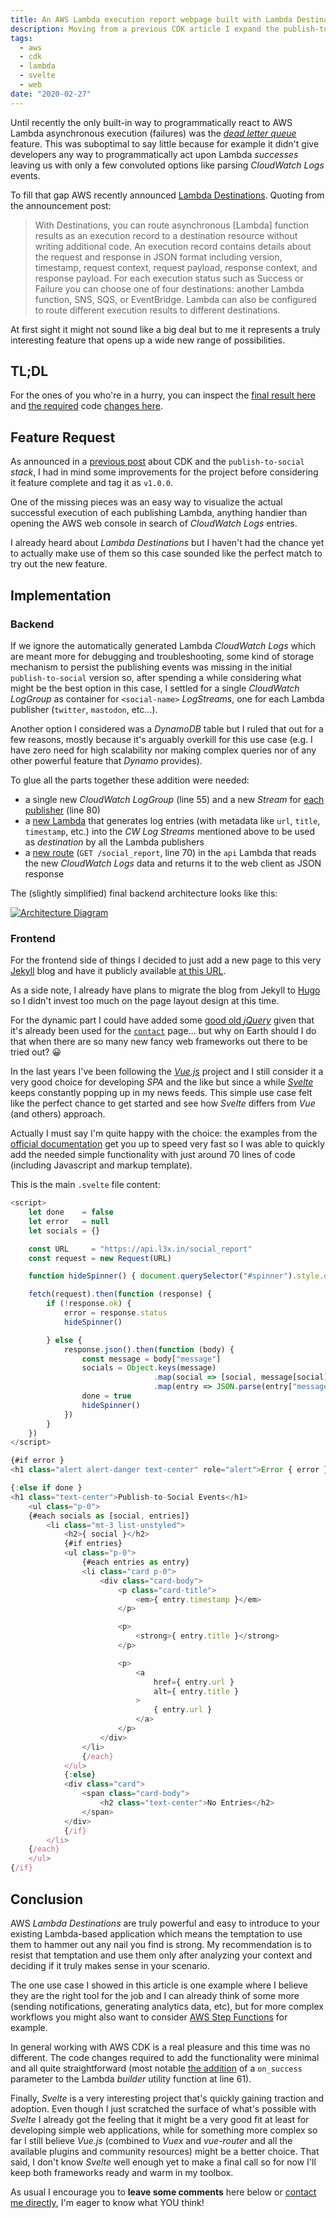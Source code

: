 ```yaml
---
title: An AWS Lambda execution report webpage built with Lambda Destinations, CDK and Svelte
description: Moving from a previous CDK article I expand the publish-to-social code base to add a nice report functionality. In this article I show you how easy it is to introduce Lambda Destinations in your CDK project and make use of them for this particular use case. For the frontend part I use Svelte web framework to present the Lambda report JSON output as web page content.
tags:
  - aws
  - cdk
  - lambda
  - svelte
  - web
date: "2020-02-27"
---
```


Until recently the only built-in way to programmatically react to AWS Lambda asynchronous execution (failures) was the [_dead letter queue_][aws-dead-letter] feature. This was suboptimal to say little because for example it didn't give developers any way to programmatically act upon Lambda _successes_ leaving us with only a few convoluted options like parsing _CloudWatch Logs_ events.

To fill that gap AWS recently announced [Lambda Destinations][lambda-dest]. Quoting from the announcement post:

> With Destinations, you can route asynchronous \[Lambda\] function results as an execution record to a destination resource without writing additional code. An execution record contains details about the request and response in JSON format including version, timestamp, request context, request payload, response context, and response payload. For each execution status such as Success or Failure you can choose one of four destinations: another Lambda function, SNS, SQS, or EventBridge. Lambda can also be configured to route different execution results to different destinations.

At first sight it might not sound like a big deal but to me it represents a truly interesting feature that opens up a wide new range of possibilities.

## TL;DL

For the ones of you who're in a hurry, you can inspect the [final result here][social-report] and [the required][code-change-1] code [changes  here][code-change-2].

## Feature Request

As announced in a [previous post][blog-1] about CDK and the `publish-to-social` _stack_, I had in mind some improvements for the project before considering it feature complete and tag it as `v1.0.0`.

One of the missing pieces was an easy way to visualize the actual successful execution of each publishing Lambda, anything handier than opening the AWS web console in search of _CloudWatch Logs_ entries.

I already heard about _Lambda Destinations_ but I haven't had the chance yet to actually make use of them so this case sounded like the perfect match to try out the new feature.

## Implementation

### Backend

If we ignore the automatically generated Lambda _CloudWatch Logs_ which are meant more for debugging and troubleshooting, some kind of storage mechanism to persist the publishing events was missing in the initial `publish-to-social` version so, after spending a while considering what might be the best option in this case, I settled for a single _CloudWatch LogGroup_ as container for `<social-name>` _LogStreams_, one for each Lambda publisher (`twitter`, `mastodon`, etc...).

Another option I considered was a _DynamoDB_ table but I ruled that out for a few reasons, mostly because it's arguably overkill for this use case (e.g. I have zero need for high scalability nor making complex queries nor of any other powerful feature that _Dynamo_ provides).

To glue all the parts together these addition were needed:

- a single new _CloudWatch LogGroup_ (line 55) and a new _Stream_ for [each publisher][src-cloudwatch] (line 80)
- a [new Lambda][src-new-lambda] that generates log entries (with metadata like `url`, `title`, `timestamp`, etc.) into the _CW Log Streams_ mentioned above to be used as _destination_ by all the Lambda publishers
- a [new route][src-api] (`GET /social_report`, line 70) in the `api` Lambda that reads the new _CloudWatch Logs_ data and returns it to the web client as JSON response

The (slightly simplified) final backend architecture looks like this:

[![Architecture Diagram](lambda-destination-diagram.svg)](lambda-destination-diagram.svg "Click to zoom on the diagram")

### Frontend

For the frontend side of things I decided to just add a new page to this very [Jekyll][jekyll] blog and have it publicly available [at this URL][social-report].

As a side note, I already have plans to migrate the blog from Jekyll to [Hugo][hugo] so I didn't invest too much on the page layout design at this time.

For the dynamic part I could have added some [good old _jQuery_][jquery] given that it's already been used for the [`contact`][contact] page... but why on Earth should I do that when there are so many new fancy web frameworks out there to be tried out? 😀

In the last years I've been following the [_Vue.js_][vue] project and I still consider it a very good choice for developing _SPA_ and the like but since a while [_Svelte_][svelte] keeps constantly popping up in my news feeds. This simple use case felt like the perfect chance to get started and see how _Svelte_ differs from _Vue_ (and others) approach.

Actually I must say I'm quite happy with the choice: the examples from the [official documentation][svelte-examples] get you up to speed very fast so I was able to quickly add the needed simple functionality with just around 70 lines of code (including Javascript and markup template).

This is the main `.svelte` file content:

```js
<script>
    let done    = false
    let error   = null
    let socials = {}

    const URL     = "https://api.l3x.in/social_report"
    const request = new Request(URL)

    function hideSpinner() { document.querySelector("#spinner").style.display = "none" }

    fetch(request).then(function (response) {
        if (!response.ok) {
            error = response.status
            hideSpinner()

        } else {
            response.json().then(function (body) {
                const message = body["message"]
                socials = Object.keys(message)
                                .map(social => [social, message[social]
                                .map(entry => JSON.parse(entry["message"]))])
                done = true
                hideSpinner()
            })
        }
    })
</script>

{#if error }
<h1 class="alert alert-danger text-center" role="alert">Error { error }</h1>

{:else if done }
<h1 class="text-center">Publish-to-Social Events</h1>
    <ul class="p-0">
    {#each socials as [social, entries]}
        <li class="mt-3 list-unstyled">
            <h2>{ social }</h2>
            {#if entries}
            <ul class="p-0">
                {#each entries as entry}
                <li class="card p-0">
                    <div class="card-body">
                        <p class="card-title">
                            <em>{ entry.timestamp }</em>
                        </p>

                        <p>
                            <strong>{ entry.title }</strong>
                        </p>

                        <p>
                            <a
                                href={ entry.url }
                                alt={ entry.title }
                            >
                                { entry.url }
                            </a>
                        </p>
                    </div>
                </li>
                {/each}
            </ul>
            {:else}
            <div class="card">
                <span class="card-body">
                    <h2 class="text-center">No Entries</h2>
                </span>
            </div>
            {/if}
        </li>
    {/each}
    </ul>
{/if}
```

## Conclusion

AWS _Lambda Destinations_ are truly powerful and easy to introduce to your existing Lambda-based application which means the temptation to use them to hammer out any nail you find is strong. My recommendation is to resist that temptation and use them only after analyzing your context and deciding if it truly makes sense in your scenario.

The one use case I showed in this article is one example where I believe they are the right tool for the job and I can already think of some more (sending notifications, generating analytics data, etc), but for more complex workflows you might also want to consider [AWS Step Functions][step-functions] for example.

In general working with AWS CDK is a real pleasure and this time was no different. The code changes required to add the functionality were minimal and all quite straightforward (most notable [the addition][code-change-3] of a `on_success` parameter to the Lambda _builder_ utility function at line 61).

Finally, _Svelte_ is a very interesting project that's quickly gaining traction and adoption. Even though I just scratched the surface of what's possible with _Svelte_ I already got the feeling that it might be a very good fit at least for developing simple web applications, while for something more complex so far I still believe _Vue.js_ (combined to _Vuex_ and _vue-router_ and all the available plugins and community resources) might be a better choice. That said, I don't know _Svelte_ well enough yet to make a final call so for now I'll keep both frameworks ready and warm in my toolbox.

As usual I encourage you to **leave some comments** here below or [contact me directly][contact], I'm eager to know what YOU think!

[aws-dead-letter]: <https://docs.aws.amazon.com/lambda/latest/dg/invocation-async.html#dlq>
[blog-1]:          <https://a.l3x.in/2020/02/17/serverless-publish-to-multiple-social-media.html>
[code-change-1]:   <https://github.com/shaftoe/api-l3x-in/commit/cbee2277769ab5c0faa70c41da350f634e7dd89f>
[code-change-2]:   <https://github.com/shaftoe/api-l3x-in/commit/231cf3d4a48430e40f1d6ba867f0bf6a25effc4e>
[code-change-3]:   <https://github.com/shaftoe/api-l3x-in/commit/cbee2277769ab5c0faa70c41da350f634e7dd89f#diff-ed125120b8ad788adf97794a030d9a28>
[contact]:         <https://a.l3x.in/contact.html>
[hugo]:            <https://gohugo.io/>
[jekyll]:          <https://jekyllrb.com/>
[jquery]:          <https://jquery.com/>
[lambda-dest]:     <https://aws.amazon.com/blogs/compute/introducing-aws-lambda-destinations/>
[social-report]:   <https://a.l3x.in/social_report.html>
[src-api]:         <https://github.com/shaftoe/api-l3x-in/commit/231cf3d4a48430e40f1d6ba867f0bf6a25effc4e#diff-a6106f3ba5d31abaac0d36868c5d3c8b>
[src-cloudwatch]:  <https://github.com/shaftoe/api-l3x-in/commit/cbee2277769ab5c0faa70c41da350f634e7dd89f#diff-0613394a130107efae9febd83cd07271>
[src-new-lambda]:  <https://github.com/shaftoe/api-l3x-in/commit/cbee2277769ab5c0faa70c41da350f634e7dd89f#diff-9544ce79911d315dcdc0ed497cb6f33e>
[step-functions]:  <https://aws.amazon.com/step-functions/>
[svelte-examples]: <https://svelte.dev/examples>
[svelte]:          <https://svelte.dev/>
[vue]:             <https://vuejs.org/>
